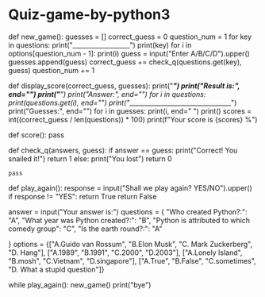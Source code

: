 # Quiz-game-by-python3
def new_game():
    guesses = []
    correct_guess = 0
    question_num = 1
    for key in questions:
        print("__________________")
        print(key)
        for i in options[question_num - 1]:
            print(i)
        guess = input("Enter A/B/C/D").upper()
        guesses.append(guess)
        correct_guess += check_q(questions.get(key), guess)
        question_num += 1


def display_score(correct_guess, guesses):
    print("_________________")
    print("Result is:", end="")
    print("__________________")
    print("Answer:", end="")
    for i in questions:
        print(questions.get(i), end="")
    print("_________________________________")
    print("Guesses:", end="")
    for i in guesses:
        print(i, end=" ")
    print()
    scores = int((correct_guess / len(questions)) * 100)
    print(f"Your score is {scores} %")


def score():
    pass


def check_q(answers, guess):
    if answer == guess:
        print("Correct! You snailed it!")
        return 1
    else:
        print("You lost")
        return 0

    pass


def play_again():
    response = input("Shall we play again? YES/NO").upper()
    if response != "YES":
        return True
    return False


answer = input("Your answer is:")
questions = {
    "Who created Python?:": "A",
    "What year was Python created?:": "B",
    "Python is attributed to which comedy group": "C",
    "Is the earth round?:": "A"

}
options = {["A.Guido van Rossum", "B.Elon Musk",
            "C. Mark Zuckerberg", "D. Hang"],
           ["A.1989", "B.1991", "C.2000", "D.2003"],
           ["A.Lonely Island", "B.mosh", "C.Vietnam",
            "D.singapore"],
           ["A.True", "B.False", "C.sometimes",
           "D. What a stupid question"]}

while play_again():
    new_game()
print("bye")
